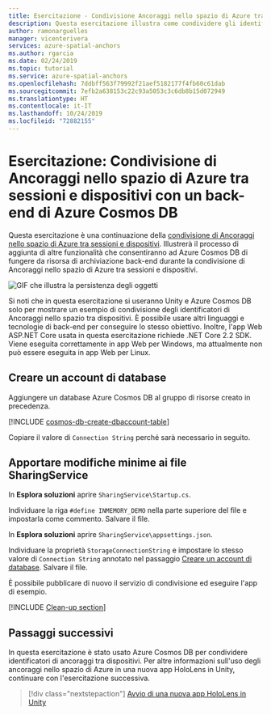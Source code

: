 ```yaml
---
title: Esercitazione - Condivisione Ancoraggi nello spazio di Azure tra sessioni e dispositivi con un back-end di Azure Cosmos DB | Microsoft Docs
description: Questa esercitazione illustra come condividere gli identificatori di Ancoraggi nello spazio di Azure tra dispositivi Android/iOS in ​​Unity con un servizio back-end e Azure Cosmos DB.
author: ramonarguelles
manager: vicenterivera
services: azure-spatial-anchors
ms.author: rgarcia
ms.date: 02/24/2019
ms.topic: tutorial
ms.service: azure-spatial-anchors
ms.openlocfilehash: 7ddbff563f79992f21aef5182177f4fb60c61dab
ms.sourcegitcommit: 7efb2a638153c22c93a5053c3c6db8b15d072949
ms.translationtype: HT
ms.contentlocale: it-IT
ms.lasthandoff: 10/24/2019
ms.locfileid: "72882155"
---
```

# <a name="tutorial-sharing-azure-spatial-anchors-across-sessions-and-devices-with-an-azure-cosmos-db-back-end"></a>Esercitazione: Condivisione di Ancoraggi nello spazio di Azure tra sessioni e dispositivi con un back-end di Azure Cosmos DB

Questa esercitazione è una continuazione della [condivisione di Ancoraggi nello spazio di Azure tra sessioni e dispositivi](../../../articles/spatial-anchors/tutorials/tutorial-share-anchors-across-devices.md). Illustrerà il processo di aggiunta di altre funzionalità che consentiranno ad Azure Cosmos DB di fungere da risorsa di archiviazione back-end durante la condivisione di Ancoraggi nello spazio di Azure tra sessioni e dispositivi.

![GIF che illustra la persistenza degli oggetti](./media/persistence.gif)

Si noti che in questa esercitazione si useranno Unity e Azure Cosmos DB solo per mostrare un esempio di condivisione degli identificatori di Ancoraggi nello spazio tra dispositivi. È possibile usare altri linguaggi e tecnologie di back-end per conseguire lo stesso obiettivo. Inoltre, l'app Web ASP.NET Core usata in questa esercitazione richiede .NET Core 2.2 SDK. Viene eseguita correttamente in app Web per Windows, ma attualmente non può essere eseguita in app Web per Linux.

## <a name="create-a-database-account"></a>Creare un account di database

Aggiungere un database Azure Cosmos DB al gruppo di risorse creato in precedenza. 

[!INCLUDE [cosmos-db-create-dbaccount-table](../../../includes/cosmos-db-create-dbaccount-table.md)]

Copiare il valore di `Connection String` perché sarà necessario in seguito.

## <a name="make-minor-changes-to-the-sharingservice-files"></a>Apportare modifiche minime ai file SharingService

In **Esplora soluzioni** aprire `SharingService\Startup.cs`.

Individuare la riga `#define INMEMORY_DEMO` nella parte superiore del file e impostarla come commento. Salvare il file.

In **Esplora soluzioni** aprire `SharingService\appsettings.json`.

Individuare la proprietà `StorageConnectionString` e impostare lo stesso valore di `Connection String` annotato nel passaggio [Creare un account di database](#create-a-database-account). Salvare il file.

È possibile pubblicare di nuovo il servizio di condivisione ed eseguire l'app di esempio.

[!INCLUDE [Clean-up section](../../../includes/clean-up-section-portal.md)]

## <a name="next-steps"></a>Passaggi successivi

In questa esercitazione è stato usato Azure Cosmos DB per condividere identificatori di ancoraggi tra dispositivi. Per altre informazioni sull'uso degli ancoraggi nello spazio di Azure in una nuova app HoloLens in Unity, continuare con l'esercitazione successiva.

> [!div class="nextstepaction"]
> [Avvio di una nuova app HoloLens in Unity](./tutorial-new-unity-hololens-app.md)
